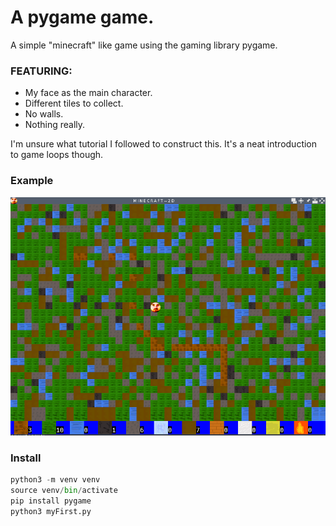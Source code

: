 # A pygame game.
A simple "minecraft" like game using the gaming library pygame.

### FEATURING:

- My face as the main character.
- Different tiles to collect.
- No walls.
- Nothing really.

I'm unsure what tutorial I followed to construct this. It's a neat introduction to game loops though.

### Example
![pycraft example](pycraft_example.png)

### Install
```python
python3 -m venv venv
source venv/bin/activate
pip install pygame
python3 myFirst.py 
```

